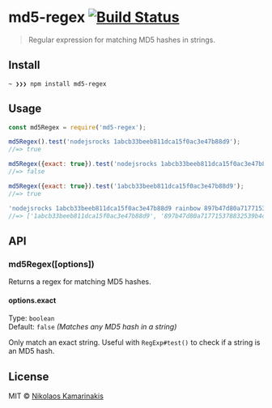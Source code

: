 # md5-regex [![Build Status](https://travis-ci.org/k4m4/md5-regex.svg?branch=master)](https://travis-ci.org/k4m4/md5-regex)

> Regular expression for matching MD5 hashes in strings.


## Install

```
~ ❯❯❯ npm install md5-regex
```


## Usage

```js
const md5Regex = require('md5-regex');

md5Regex().test('nodejsrocks 1abcb33beeb811dca15f0ac3e47b88d9');
//=> true

md5Regex({exact: true}).test('nodejsrocks 1abcb33beeb811dca15f0ac3e47b88d9 foo');
//=> false

md5Regex({exact: true}).test('1abcb33beeb811dca15f0ac3e47b88d9');
//=> true

'nodejsrocks 1abcb33beeb811dca15f0ac3e47b88d9 rainbow 897b47d80a717715378832539b4c1340'.match(md5Regex());
//=> ['1abcb33beeb811dca15f0ac3e47b88d9', '897b47d80a717715378832539b4c1340']
```


## API

### md5Regex([options])

Returns a regex for matching MD5 hashes.

#### options.exact

Type: `boolean`<br>
Default: `false` *(Matches any MD5 hash in a string)*

Only match an exact string. Useful with `RegExp#test()` to check if a string is an MD5 hash.


## License

MIT © [Nikolaos Kamarinakis](https://nikolaskama.me)